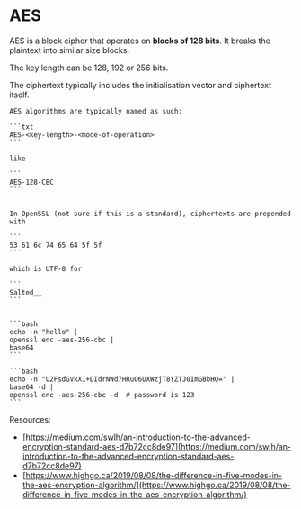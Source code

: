 # AES

AES is a block cipher that operates on **blocks of 128 bits**. It breaks the plaintext into similar size blocks.

The key length can be 128, 192 or 256 bits.

The ciphertext typically includes the initialisation vector and ciphertext itself.

~~~admonish note title="AES algorithm names"
AES algorithms are typically named as such:

```txt
AES-<key-length>-<mode-of-operation>
```

like

```
AES-128-CBC
```
~~~

~~~admonish example title="Ciphertext"

In OpenSSL (not sure if this is a standard), ciphertexts are prepended with

```
53 61 6c 74 65 64 5f 5f
```

which is UTF-8 for

```
Salted__
```
~~~

~~~admonish example title="Encrypt file with OpenSSL"

```bash
echo -n "hello" | 
openssl enc -aes-256-cbc | 
base64
```

```bash
echo -n "U2FsdGVkX1+DIdrNWd7HRuO6UXWzjT8YZTJ0ImGBbHQ=" |
base64 -d |
openssl enc -aes-256-cbc -d  # password is 123
```
~~~

Resources:
* [https://medium.com/swlh/an-introduction-to-the-advanced-encryption-standard-aes-d7b72cc8de97](https://medium.com/swlh/an-introduction-to-the-advanced-encryption-standard-aes-d7b72cc8de97)
* [https://www.highgo.ca/2019/08/08/the-difference-in-five-modes-in-the-aes-encryption-algorithm/](https://www.highgo.ca/2019/08/08/the-difference-in-five-modes-in-the-aes-encryption-algorithm/)
